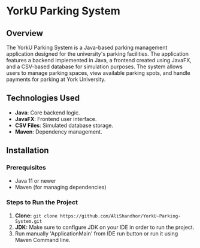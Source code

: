 # YorkU Parking System

## Overview

The YorkU Parking System is a Java-based parking management application designed for the university's parking facilities. The application features a backend implemented in Java, a frontend created using JavaFX, and a CSV-based database for simulation purposes. The system allows users to manage parking spaces, view available parking spots, and handle payments for parking at York University.

## Technologies Used

- **Java**: Core backend logic.
- **JavaFX**: Frontend user interface.
- **CSV Files**: Simulated database storage.
- **Maven**: Dependency management.

## Installation

### Prerequisites

- Java 11 or newer
- Maven (for managing dependencies)

### Steps to Run the Project
1.  **Clone:** `git clone https://github.com/AliShandhor/YorkU-Parking-System.git`
2.  **JDK:** Make sure to configure JDK on your IDE in order to run the project.
3.  Run manually 'ApplicationMain' from IDE run button or run it using Maven Command line.
